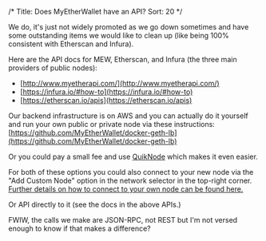 /*
Title: Does MyEtherWallet have an API?
Sort: 20
*/

We do, it's just not widely promoted as we go down sometimes and have some outstanding items we would like to clean up (like being 100% consistent with Etherscan and Infura).

Here are the API docs for MEW, Etherscan, and Infura (the three main providers of public nodes):

- [http://www.myetherapi.com/](http://www.myetherapi.com/)
- [https://infura.io/#how-to](https://infura.io/#how-to)
- [https://etherscan.io/apis](https://etherscan.io/apis)

Our backend infrastructure is on AWS and you can actually do it yourself and run your own public or private node via these instructions: [https://github.com/MyEtherWallet/docker-geth-lb](https://github.com/MyEtherWallet/docker-geth-lb)

Or you could pay a small fee and use [QuikNode](https://quiknode.io/) which makes it even easier.

For both of these options you could also connect to your new node via the "Add Custom Node" option in the network selector in the top-right corner. [Further details on how to connect to your own node can be found here.](https://myetherwallet.groovehq.com/knowledge_base/topics/how-can-i-connect-to-a-custom-node)

Or API directly to it (see the docs in the above APIs.)

FWIW, the calls we make are JSON-RPC, not REST but I'm not versed enough to know if that makes a difference?
